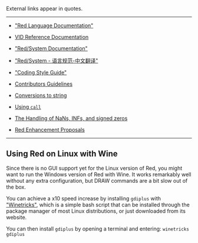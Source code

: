 External links appear in quotes.
***

* ["Red Language Documentation"](http://www.red-lang.org/p/documentation.html)

* [VID Reference Documentation](https://github.com/red/red/wiki/%5BDOC%5D-VID-Reference-Documentation)

* ["Red/System Documentation"](http://static.red-lang.org/red-system-specs-light.html)

* ["Red/System - 语言规范-中文翻译"](https://github.com/red/red/wiki/%5Bzh-hans%5D-Red-System-Language-Specification-Chinese-Traslation)

* ["Coding Style Guide"](https://github.com/red/red/wiki/%5BDOC%5D-Coding-Style-Guide)

* [Contributors Guidelines](https://github.com/red/red/wiki/%5BDOC%5D-Contributor-Guidelines)

* [Conversions to string](https://github.com/gltewalt/red/wiki/%5BDOC%5D-Conversions-to-string)

* [Using `call`](https://github.com/gltewalt/red/wiki/%5BDOC%5D-Reference-Call)

* [The Handling of NaNs, INFs, and signed zeros](https://github.com/red/red/wiki/%5BDOC%5D-The-Handling-of-NaNs,-INFs-and-signed-zeros.)

* [Red Enhancement Proposals](https://github.com/red/red/wiki/%5BDOC%5D-REP---Red-Enhancement-Proposals)

***

## Using Red on Linux with Wine

Since there is no GUI support yet for the Linux version of Red, you might want to run the Windows version of Red with Wine. It works remarkably well without any extra configuration, but DRAW commands are a bit slow out of the box.

You can achieve a x10 speed increase by installing `gdiplus` with ["Winetricks"](https://wiki.winehq.org/Winetricks), which is a simple bash script that can be installed through the package manager of most Linux distributions, or just downloaded from its website.

You can then install `gdiplus` by opening a terminal and entering: `winetricks gdiplus`